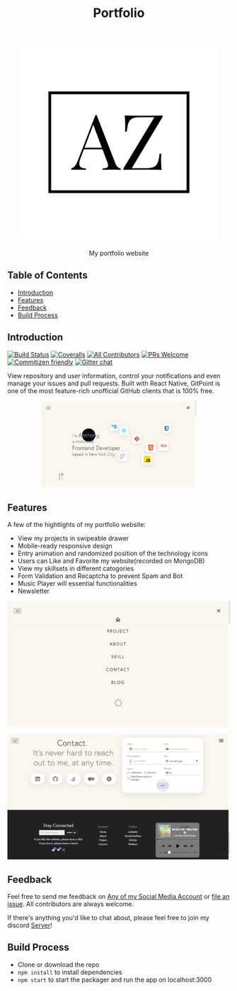<h1 align="center"> Portfolio </h1> <br>
<p align="center">
  <a href="https://anthonyzhang.netlify.app/">
    <img alt="logo" title="logo" src="public/assets/az_logo.png" width="450">
  </a>
</p>

<p align="center">
  My portfolio website
</p>

<!-- START doctoc generated TOC please keep comment here to allow auto update -->
<!-- DON'T EDIT THIS SECTION, INSTEAD RE-RUN doctoc TO UPDATE -->

## Table of Contents

- [Introduction](#introduction)
- [Features](#features)
- [Feedback](#feedback)
- [Build Process](#build-process)

<!-- END doctoc generated TOC please keep comment here to allow auto update -->

## Introduction

[![Build Status](https://img.shields.io/travis/gitpoint/git-point.svg?style=flat-square)](https://travis-ci.org/gitpoint/git-point)
[![Coveralls](https://img.shields.io/coveralls/github/gitpoint/git-point.svg?style=flat-square)](https://coveralls.io/github/gitpoint/git-point)
[![All Contributors](https://img.shields.io/badge/all_contributors-73-orange.svg?style=flat-square)](./CONTRIBUTORS.md)
[![PRs Welcome](https://img.shields.io/badge/PRs-welcome-brightgreen.svg?style=flat-square)](http://makeapullrequest.com)
[![Commitizen friendly](https://img.shields.io/badge/commitizen-friendly-brightgreen.svg?style=flat-square)](http://commitizen.github.io/cz-cli/)
[![Gitter chat](https://img.shields.io/badge/chat-on_gitter-008080.svg?style=flat-square)](https://gitter.im/git-point)

View repository and user information, control your notifications and even manage your issues and pull requests. Built with React Native, GitPoint is one of the most feature-rich unofficial GitHub clients that is 100% free.

<p align="center">
  <img src = "public/assets/project_images/portfolio_1.png" width=350>
</p>

## Features

A few of the hightlights of my portfolio website:

- View my projects in swipeable drawer
- Mobile-ready responsive design
- Entry animation and randomized position of the technology icons
- Users can Like and Favorite my website(recorded on MongoDB)
- View my skillsets in different catogories
- Form Validation and Recaptcha to prevent Spam and Bot
- Music Player will essential functionalities
- Newsletter

<p align="center">
  <img src = "public/assets/project_images/portfolio_2.png" width=700>
</p>

<p align="center">
  <img src = "public/assets/project_images/portfolio_3.png" width=700>
</p>

## Feedback

Feel free to send me feedback on [Any of my Social Media Account](https://github.com/AnthonyZhang220) or [file an issue](https://github.com/AnthonyZhang220/portfolio-website/issues/new). All contributors are always welcome.

If there's anything you'd like to chat about, please feel free to join my discord [Server](https://discord.gg/xkPRmn2HRb)!

## Build Process

- Clone or download the repo
- `npm install` to install dependencies
- `npm start` to start the packager and run the app on localhost:3000
